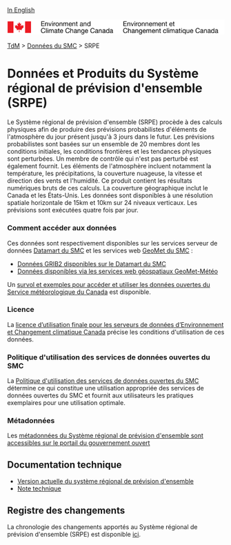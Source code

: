 [In English](readme_reps_en.md)

![ECCC logo](../../img_eccc-logo.png)

[TdM](../../readme_fr.md) > [Données du SMC](../readme_fr.md) > SRPE

# Données et Produits du Système régional de prévision d'ensemble (SRPE)

Le Système régional de prévision d'ensemble (SRPE) procède à des calculs physiques afin de produire des prévisions probabilistes d'éléments de l'atmosphère du jour présent jusqu'à 3 jours dans le futur. Les prévisions probabilistes sont basées sur un ensemble de 20 membres dont les conditions initiales, les conditions frontières et les tendances physiques sont perturbées. Un membre de contrôle qui n'est pas perturbé est également fournit. Les éléments de l'atmosphère incluent notamment la température, les précipitations, la couverture nuageuse, la vitesse et direction des vents et l'humidité. Ce produit contient les résultats numériques bruts de ces calculs. La couverture géographique inclut le Canada et les États-Unis. Les données sont disponibles à une résolution spatiale horizontale de 15km et 10km sur 24 niveaux verticaux. Les prévisions sont exécutées quatre fois par jour.

### Comment accéder aux données

Ces données sont respectivement disponibles sur les services serveur de données [Datamart du SMC](../../msc-datamart/readme_fr.md) et les services web [GeoMet du SMC](../../msc-geomet/readme_fr.md) :

* [Données GRIB2 disponibles sur le Datamart du SMC](readme_reps-datamart_fr.md) 
* [Données disponibles via les services web géospatiaux GeoMet-Météo](../../msc-geomet/readme_fr.md)

Un [survol et exemples pour accéder et utiliser les données ouvertes du Service météorologique du Canada](../../usage/readme_fr.md) est disponible.

### Licence

La [licence d’utilisation finale pour les serveurs de données d’Environnement et Changement climatique Canada](../../licence/readme_fr.md) précise les conditions d'utilisation de ces données.

### Politique d'utilisation des services de données ouvertes du SMC

La [Politique d'utilisation des services de données ouvertes du SMC](../../usage-policy/readme_fr.md) détermine ce qui constitue une utilisation appropriée des services de données ouvertes du SMC et fournit aux utilisateurs les pratiques exemplaires pour une utilisation optimale.

### Métadonnées

Les [métadonnées du Système régional de prévision d'ensemble sont accessibles sur le portail du gouvernement ouvert](https://ouvert.canada.ca/data/fr/dataset/13e27861-bf00-599b-9b24-9a50dbfed7ed)

## Documentation technique

* [Version actuelle du système régional de prévision d'ensemble](https://collaboration.cmc.ec.gc.ca/cmc/cmoi/product_guide/docs/tech_specifications/tech_specifications_REPS_f.pdf)
* [Note technique](https://collaboration.cmc.ec.gc.ca/cmc/cmoi/product_guide/docs/tech_notes/technote_reps_f.pdf)

## Registre des changements 

La chronologie des changements apportés au Système régional de prévision d'ensemble (SRPE) est disponible [ici](changelog_reps_fr.md).

